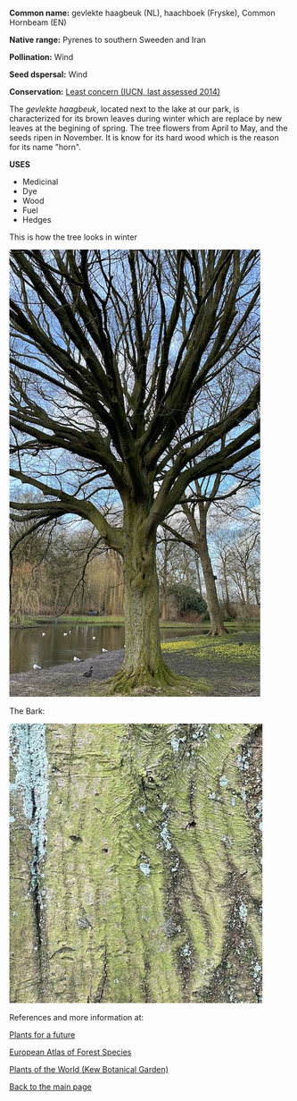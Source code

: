 **Common name:** gevlekte haagbeuk (NL), haachboek (Fryske), Common Hornbeam (EN)


<!--more-->
**Native range:**  Pyrenes to southern Sweeden and Iran

**Pollination:** Wind

**Seed dspersal:** Wind

**Conservation:** [Least concern (IUCN, last assessed 2014)](https://www.iucnredlist.org/species/194274/2308255)

The _gevlekte haagbeuk_, located next to the lake at our park, is characterized for its brown leaves during winter which are replace by new leaves at the begining of spring. The tree flowers from April to May, and the seeds ripen in November. It is know for its hard wood which is the reason for its name "horn". 

__USES__

- Medicinal
- Dye
- Wood
- Fuel
- Hedges

This is how the tree looks in winter

![carpinus](https://raw.githubusercontent.com/carolxgl/TreeLibrary/gh-pages/images/carbet.jpeg?raw=true)

The Bark:

![carpinus](https://raw.githubusercontent.com/carolxgl/TreeLibrary/gh-pages/images/carbetB.jpeg?raw=true)


References and more information at:

[Plants for a future](https://pfaf.org/user/Plant.aspx?LatinName=Carpinus+betulus)

[European Atlas of Forest Species](https://ies-ows.jrc.ec.europa.eu/efdac/download/Atlas/pdf/Carpinus_betulus.pdf)

[Plants of the World (Kew Botanical Garden)](https://powo.science.kew.org/taxon/urn:lsid:ipni.org:names:295248-1)

[Back to the main page](https://carolxgl.github.io/TreeLibrary/)
